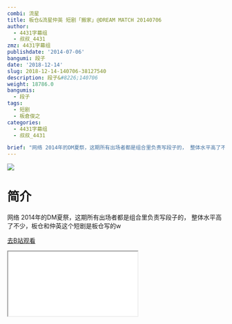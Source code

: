 ```yaml
---
combi: 流星
title: 板仓&流星仲英 短剧「搬家」@DREAM MATCH 20140706
author:
  - 4431字幕组
  - 叔叔_4431
zmz: 4431字幕组
publishdate: '2014-07-06'
bangumi: 段子
date: '2018-12-14'
slug: 2018-12-14-140706-38127540
description: 段子&#8226;140706
weight: 18786.0
bangumis:
  - 段子
tags:
  - 短剧
  - 板倉俊之
categories:
  - 4431字幕组
  - 叔叔_4431

brief: "网络 2014年的DM夏祭，这期所有出场者都是组合里负责写段子的， 整体水平高了不少，板仓和仲英这个短剧是板仓写的w"
---
```

![](https://i.imgur.com/mvK6Aw4.jpg)
# 简介  
网络
2014年的DM夏祭，这期所有出场者都是组合里负责写段子的，
整体水平高了不少，板仓和仲英这个短剧是板仓写的w  

[去B站观看](https://www.bilibili.com/video/av38127540/)
<div class ="resp-container"><iframe class="testiframe" src="//player.bilibili.com/player.html?aid=38127540"", scrolling="no", allowfullscreen="true" > </iframe></div> 
